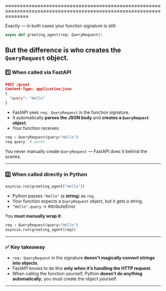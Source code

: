 **==================================================================================================================**

Exactly — in both cases your function signature is still:
```python
async def greeting_agent(req: QueryRequest):
```
But the **difference is who creates the `QueryRequest` object**.
---

### 1️⃣ When called via FastAPI

```json
POST /greet
Content-Type: application/json
{
  "query": "Hello"
}
```

* FastAPI sees `req: QueryRequest` in the function signature.
* It automatically **parses the JSON body** and **creates a `QueryRequest` object**.
* Your function receives:

```python
req = QueryRequest(query="Hello")
req.query  # works
```

You never manually create `QueryRequest` — FastAPI does it behind the scenes.

---

### 2️⃣ When called directly in Python

```python
asyncio.run(greeting_agent("Hello"))
```

* Python passes `"Hello"` (a **string**) as `req`.
* Your function expects a `QueryRequest` object, but it gets a string.
* `"Hello".query` → AttributeError

You **must manually wrap it**:

```python
req = QueryRequest(query="Hello")
asyncio.run(greeting_agent(req))
```

---

### ✅ Key takeaway

* `req: QueryRequest` in the signature **doesn’t magically convert strings into objects**.
* FastAPI knows to do this **only when it’s handling the HTTP request**.
* When calling the function yourself, Python **doesn’t do anything automatically**, you must create the object yourself.

---
